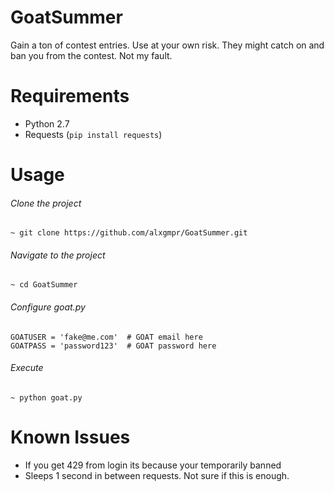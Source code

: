 # GoatSummer

Gain a ton of contest entries. Use at your own risk. They might catch on and ban you from the contest. Not my fault.

# Requirements

* Python 2.7
* Requests (`pip install requests`)

# Usage

###### Clone the project
`~ git clone https://github.com/alxgmpr/GoatSummer.git`
###### Navigate to the project
`~ cd GoatSummer`
###### Configure goat.py
```
GOATUSER = 'fake@me.com'  # GOAT email here
GOATPASS = 'password123'  # GOAT password here
```
###### Execute
`~ python goat.py`

# Known Issues

* If you get 429 from login its because your temporarily banned
* Sleeps 1 second in between requests. Not sure if this is enough.